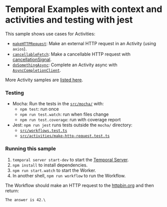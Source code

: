 # Temporal Examples with context and activities and testing with jest

This sample shows use cases for Activities:

- [`makeHTTPRequest`](./src/activities/index.ts): Make an external HTTP request in an Activity (using `axios`).
- [`cancellableFetch`](./src/activities/cancellable-fetch.ts): Make a cancellable HTTP request with [cancellationSignal](https://typescript.temporal.io/api/classes/client.CancelledFailure).
- [`doSomethingAsync`](./src/activities/async-completion.ts): Complete an Activity async with [`AsyncCompletionClient`](https://typescript.temporal.io/api/classes/client.AsyncCompletionClient/#complete).

More Activity samples are [listed here](https://github.com/temporalio/samples-typescript/#activity-apis-and-design-patterns).

### Testing

- Mocha: Run the tests in the [`src/mocha/`](./src/mocha/) with:
  - `npm test`: run once
  - `npm run test.watch`: run when files change
  - `npm run test.coverage`: run with coverage report
- Jest: `npm run jest` runs tests outside the `mocha/` directory:
  - [`src/workflows.test.ts`](./src/workflows.test.ts)
  - [`src/activities/make-http-request.test.ts`](./src/activities/make-http-request.test.ts)

### Running this sample

1. `temporal server start-dev` to start the [Temporal Server](https://github.com/temporalio/cli/#installation).
2. `npm install` to install dependencies.
3. `npm run start.watch` to start the Worker.
4. In another shell, `npm run workflow` to run the Workflow.

The Workflow should make an HTTP request to the [httpbin.org](https://httpbin.org/) and then return:

```
The answer is 42.\
```

